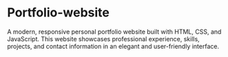 # Portfolio-website
A modern, responsive personal portfolio website built with HTML, CSS, and JavaScript. This website showcases professional experience, skills, projects, and contact information in an elegant and user-friendly interface.
